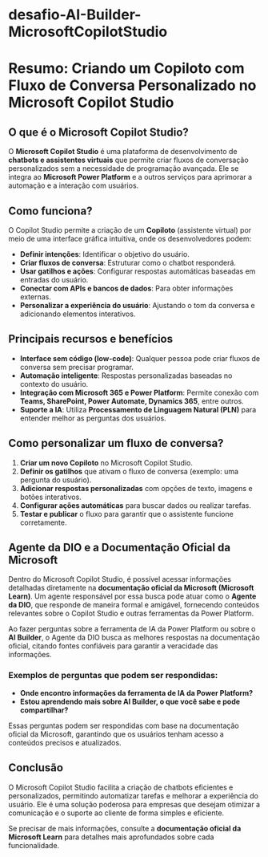 # desafio-AI-Builder-MicrosoftCopilotStudio

# Resumo: Criando um Copiloto com Fluxo de Conversa Personalizado no Microsoft Copilot Studio

## O que é o Microsoft Copilot Studio?
O **Microsoft Copilot Studio** é uma plataforma de desenvolvimento de **chatbots e assistentes virtuais** que permite criar fluxos de conversação personalizados sem a necessidade de programação avançada. Ele se integra ao **Microsoft Power Platform** e a outros serviços para aprimorar a automação e a interação com usuários.

## Como funciona?
O Copilot Studio permite a criação de um **Copiloto** (assistente virtual) por meio de uma interface gráfica intuitiva, onde os desenvolvedores podem:
- **Definir intenções**: Identificar o objetivo do usuário.
- **Criar fluxos de conversa**: Estruturar como o chatbot responderá.
- **Usar gatilhos e ações**: Configurar respostas automáticas baseadas em entradas do usuário.
- **Conectar com APIs e bancos de dados**: Para obter informações externas.
- **Personalizar a experiência do usuário**: Ajustando o tom da conversa e adicionando elementos interativos.

## Principais recursos e benefícios
- **Interface sem código (low-code)**: Qualquer pessoa pode criar fluxos de conversa sem precisar programar.
- **Automação inteligente**: Respostas personalizadas baseadas no contexto do usuário.
- **Integração com Microsoft 365 e Power Platform**: Permite conexão com **Teams, SharePoint, Power Automate, Dynamics 365**, entre outros.
- **Suporte a IA**: Utiliza **Processamento de Linguagem Natural (PLN)** para entender melhor as perguntas dos usuários.

## Como personalizar um fluxo de conversa?
1. **Criar um novo Copiloto** no Microsoft Copilot Studio.
2. **Definir os gatilhos** que ativam o fluxo de conversa (exemplo: uma pergunta do usuário).
3. **Adicionar respostas personalizadas** com opções de texto, imagens e botões interativos.
4. **Configurar ações automáticas** para buscar dados ou realizar tarefas.
5. **Testar e publicar** o fluxo para garantir que o assistente funcione corretamente.

## Agente da DIO e a Documentação Oficial da Microsoft
Dentro do Microsoft Copilot Studio, é possível acessar informações detalhadas diretamente na **documentação oficial da Microsoft (Microsoft Learn)**. Um agente responsável por essa busca pode atuar como o **Agente da DIO**, que responde de maneira formal e amigável, fornecendo conteúdos relevantes sobre o Copilot Studio e outras ferramentas da Power Platform.

Ao fazer perguntas sobre a ferramenta de IA da Power Platform ou sobre o **AI Builder**, o Agente da DIO busca as melhores respostas na documentação oficial, citando fontes confiáveis para garantir a veracidade das informações. 

### Exemplos de perguntas que podem ser respondidas:
- **Onde encontro informações da ferramenta de IA da Power Platform?**
- **Estou aprendendo mais sobre AI Builder, o que você sabe e pode compartilhar?**

Essas perguntas podem ser respondidas com base na documentação oficial da Microsoft, garantindo que os usuários tenham acesso a conteúdos precisos e atualizados.

## Conclusão
O Microsoft Copilot Studio facilita a criação de chatbots eficientes e personalizados, permitindo automatizar tarefas e melhorar a experiência do usuário. Ele é uma solução poderosa para empresas que desejam otimizar a comunicação e o suporte ao cliente de forma simples e eficiente.

Se precisar de mais informações, consulte a **documentação oficial da Microsoft Learn** para detalhes mais aprofundados sobre cada funcionalidade.

